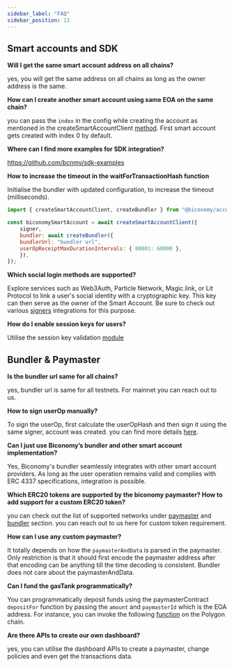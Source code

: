 ```yaml
---
sidebar_label: "FAQ"
sidebar_position: 13
---
```


## Smart accounts and SDK

**Will I get the same smart account address on all chains?**

yes, you will get the same address on all chains as long as the owner address is the same.
    
**How can I create another smart account using same EOA on the same chain?**
    
you can pass the `index` in the config while creating the account as mentioned in the createSmartAccountClient [method](https://docs.biconomy.io/Account/methods#createsmartaccountclient). First smart account gets created with index 0 by default. 
    
**Where can I find more examples for SDK integration?**
    
https://github.com/bcnmy/sdk-examples
    
**How to increase the timeout in the waitForTransactionHash function**
    
Initialise the bundler with updated configuration, to increase the timeout (milliseconds).

```jsx
import { createSmartAccountClient, createBundler } from "@biconomy/account";

const biconomySmartAccount = await createSmartAccountClient({
    signer,
    bundler: await createBundler({
    bundlerUrl: "bundler url",
    userOpReceiptMaxDurationIntervals: { 80001: 60000 },
    }),
});
```
    
**Which social login methods are supported?**
    
Explore services such as Web3Auth, Particle Network, Magic.link, or Lit Protocol to link a user's social identity with a cryptographic key. This key can then serve as the owner of the Smart Account. Be sure to check out various [signers](https://docs.biconomy.io/Account/signers/) integrations for this purpose.
    
**How do I enable session keys for users?**
    
Utilise the session key validation [module](https://docs.biconomy.io/Modules/sessionvalidationmodule) 
    

## Bundler & Paymaster

**Is the bundler url same for all chains?**
    
yes, bundler url is same for all testnets. For mainnet you can reach out to us.
    
**How to sign userOp manually?**
    
To sign the userOp, first calculate the userOpHash and then sign it using the same signer, account was created. you can find more details [here](https://hackmd.io/@xWzOEjWIRIKP22EKSdIgEg/Hk5SGcK-o).
    
**Can I just use Biconomy’s bundler and other smart account implementation?**
    
Yes, Biconomy's bundler seamlessly integrates with other smart account providers. As long as the user operation remains valid and complies with ERC 4337 specifications, integration is possible.

**Which ERC20 tokens are supported by the biconomy paymaster? How to add support for a custom ERC20 token?**
    
you can check out the list of supported networks under [paymaster](/Paymaster/supportedNetworks) and [bundler](/Bundler/supportedNetworks) section. you can reach out to us here for custom token requirement.
    
**How can I use any custom paymaster?**
    
It totally depends on how the `paymasterAndData` is parsed in the paymaster. Only restriction is that it should first encode the paymaster address after that encoding can be anything till the time decoding is consistent. Bundler does not care about the paymasterAndData.
    

**Can I fund the gasTank programmatically?**
    
You can programmatically deposit funds using the paymasterContract `depositFor` function by passing the `amount` and `paymasterId` which is the EOA address. For instance, you can invoke the following [function](https://polygonscan.com/address/0x00000f79b7faf42eebadba19acc07cd08af44789#writeContract#F3) on the Polygon chain.
    
**Are there APIs to create our own dashboard?**
    
yes, you can utilise the dashboard APIs to create a paymaster, change policies and even get the transactions data.